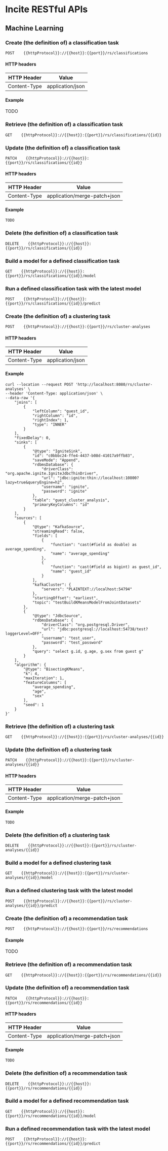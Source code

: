 # Incite RESTful APIs

## Machine Learning

### Create (the definition of) a classification task
```text
POST    {{httpProtocol}}://{{host}}:{{port}}/rs/classifications
```

#### HTTP headers
| HTTP Header  | Value            |
|--------------|------------------|
| Content-Type | application/json |

#### Example
TODO

### Retrieve (the definition of) a classification task
```text
GET    {{httpProtocol}}://{{host}}:{{port}}/rs/classifications/{{id}}
```

### Update (the definition of) a classification task
```text
PATCH    {{httpProtocol}}://{{host}}:{{port}}/rs/classifications/{{id}}
```

#### HTTP headers
| HTTP Header  | Value |
|--------------|-------|
| Content-Type | application/merge-patch+json   |

#### Example
```text
TODO
```

### Delete (the definition of) a classification task
```text
DELETE    {{httpProtocol}}://{{host}}:{{port}}/rs/classifications/{{id}}
```

### Build a model for a defined classification task
```text
GET    {{httpProtocol}}://{{host}}:{{port}}/rs/classifications/{{id}}/model
```

### Run a defined classification task with the latest model
```text
POST    {{httpProtocol}}://{{host}}:{{port}}/rs/classifications/{{id}}/predict
```

### Create (the definition of) a clustering task
```text
POST    {{httpProtocol}}://{{host}}:{{port}}/rs/cluster-analyses
```

#### HTTP headers
| HTTP Header  | Value            |
|--------------|------------------|
| Content-Type | application/json |

#### Example
```text
curl --location --request POST 'http://localhost:8080/rs/cluster-analyses' \
--header 'Content-Type: application/json' \
--data-raw '{
    "joins": [
        {
            "leftColumn": "guest_id",
            "rightColumn": "id",
            "rightIndex": 1,
            "type": "INNER"
        }
    ],
    "fixedDelay": 0,
    "sinks": [
        {
            "@type": "IgniteSink",
            "id": "c0bbbc24-ffe4-4437-b08d-41017a9ffb83",
            "saveMode": "Append",
            "rdbmsDatabase": {
                "driverClass": "org.apache.ignite.IgniteJdbcThinDriver",
                "url": "jdbc:ignite:thin://localhost:10800?lazy=true&queryEngine=h2",
                "username": "ignite",
                "password": "ignite"
            },
            "table": "guest_cluster_analysis",
            "primaryKeyColumns": "id"
        }
    ],
    "sources": [
        {
            "@type": "KafkaSource",
            "streamingRead": false,
            "fields": [
                {
                    "function": "cast(#field as double) as average_spending",
                    "name": "average_spending"
                },
                {
                    "function": "cast(#field as bigint) as guest_id",
                    "name": "guest_id"
                }
            ],
            "kafkaCluster": {
                "servers": "PLAINTEXT://localhost:54794"
            },
            "startingOffset": "earliest",
            "topic": "testBuildKMeansModelFromJointDatasets"
        },
        {
            "@type": "JdbcSource",
            "rdbmsDatabase": {
                "driverClass": "org.postgresql.Driver",
                "url": "jdbc:postgresql://localhost:54738/test?loggerLevel=OFF",
                "username": "test_user",
                "password": "test_password"
            },
            "query": "select g.id, g.age, g.sex from guest g"
        }
    ],
    "algorithm": {
        "@type": "BisectingKMeans",
        "k": 4,
        "maxIteration": 1,
        "featureColumns": [
            "average_spending",
            "age",
            "sex"
        ],
        "seed": 1
    }
}'
```

### Retrieve (the definition of) a clustering task
```text
GET    {{httpProtocol}}://{{host}}:{{port}}/rs/cluster-analyses/{{id}}
```

### Update (the definition of) a clustering task
```text
PATCH    {{httpProtocol}}://{{host}}:{{port}}/rs/cluster-analyses/{{id}}
```

#### HTTP headers
| HTTP Header  | Value |
|--------------|-------|
| Content-Type | application/merge-patch+json   |

#### Example
```text
TODO
```

### Delete (the definition of) a clustering task
```text
DELETE    {{httpProtocol}}://{{host}}:{{port}}/rs/cluster-analyses/{{id}}
```

### Build a model for a defined clustering task
```text
GET    {{httpProtocol}}://{{host}}:{{port}}/rs/cluster-analyses/{{id}}/model
```

### Run a defined clustering task with the latest model
```text
POST    {{httpProtocol}}://{{host}}:{{port}}/rs/cluster-analyses/{{id}}/predict
```

### Create (the definition of) a recommendation task
```text
POST    {{httpProtocol}}://{{host}}:{{port}}/rs/recommendations
```

#### Example
TODO

### Retrieve (the definition of) a recommendation task
```text
GET    {{httpProtocol}}://{{host}}:{{port}}/rs/recommendations/{{id}}
```

### Update (the definition of) a recommendation task
```text
PATCH    {{httpProtocol}}://{{host}}:{{port}}/rs/recommendations/{{id}}
```

#### HTTP headers
| HTTP Header  | Value |
|--------------|-------|
| Content-Type | application/merge-patch+json   |

#### Example
```text
TODO
```

### Delete (the definition of) a recommendation task
```text
DELETE    {{httpProtocol}}://{{host}}:{{port}}/rs/recommendations/{{id}}
```

### Build a model for a defined recommendation task
```text
GET    {{httpProtocol}}://{{host}}:{{port}}/rs/recommendations/{{id}}/model
```

### Run a defined recommendation task with the latest model
```text
POST    {{httpProtocol}}://{{host}}:{{port}}/rs/recommendations/{{id}}/predict
```